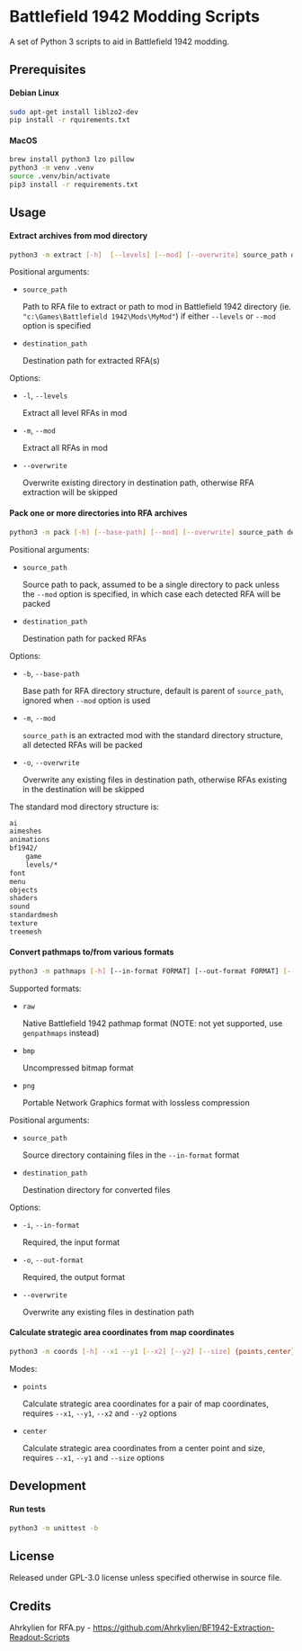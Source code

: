 # Battlefield 1942 Modding Scripts

A set of Python 3 scripts to aid in Battlefield 1942 modding.

## Prerequisites

#### Debian Linux
```bash
sudo apt-get install liblzo2-dev
pip install -r rquirements.txt
```

#### MacOS
```bash
brew install python3 lzo pillow
python3 -m venv .venv
source .venv/bin/activate
pip3 install -r requirements.txt
```

## Usage

#### Extract archives from mod directory

```bash
python3 -m extract [-h]  [--levels] [--mod] [--overwrite] source_path destination_path
```

Positional arguments:
* `source_path`

  Path to RFA file to extract or path to mod in Battlefield 1942 directory (ie. `"c:\Games\Battlefield 1942\Mods\MyMod"`) if either `--levels` or `--mod` option is specified

* `destination_path`

  Destination path for extracted RFA(s)

Options:
* `-l`, `--levels`

  Extract all level RFAs in mod

* `-m`, `--mod`

  Extract all RFAs in mod

* `--overwrite`

  Overwrite existing directory in destination path, otherwise RFA extraction will be skipped

#### Pack one or more directories into RFA archives

```bash
python3 -m pack [-h] [--base-path] [--mod] [--overwrite] source_path destination_path
```

Positional arguments:
* `source_path`

  Source path to pack, assumed to be a single directory to pack unless the `--mod` option is specified, in which case each detected RFA will be packed

* `destination_path`

  Destination path for packed RFAs

Options:
* `-b`, `--base-path`

  Base path for RFA directory structure, default is parent of `source_path`, ignored when `--mod` option is used

* `-m`, `--mod`

  `source_path` is an extracted mod with the standard directory structure, all detected RFAs will be packed

* `-o`, `--overwrite`

  Overwrite any existing files in destination path, otherwise RFAs existing in the destination will be skipped

The standard mod directory structure is:

```bash
ai
aimeshes
animations
bf1942/
    game
    levels/*
font
menu
objects
shaders
sound
standardmesh
texture
treemesh
```

#### Convert pathmaps to/from various formats

```bash
python3 -m pathmaps [-h] [--in-format FORMAT] [--out-format FORMAT] [--overwrite] source_path destination_path
```

Supported formats:
* `raw`

  Native Battlefield 1942 pathmap format (NOTE: not yet supported, use `genpathmaps` instead)

* `bmp`

  Uncompressed bitmap format

* `png`

   Portable Network Graphics format with lossless compression

Positional arguments:
* `source_path`

  Source directory containing files in the `--in-format` format

* `destination_path`

  Destination directory for converted files

Options:
* `-i`, `--in-format`

  Required, the input format

* `-o`, `--out-format`

  Required, the output format

* `--overwrite`

  Overwrite any existing files in destination path

#### Calculate strategic area coordinates from map coordinates

```bash
python3 -m coords [-h] --x1 --y1 [--x2] [--y2] [--size] {points,center}
```

Modes:
* `points`

  Calculate strategic area coordinates for a pair of map coordinates, requires `--x1`, `--y1`, `--x2` and `--y2` options

* `center`

  Calculate strategic area coordinates from a center point and size, requires `--x1`, `--y1` and `--size` options

## Development

#### Run tests

```bash
python3 -m unittest -b
```

## License

Released under GPL-3.0 license unless specified otherwise in source file. 

## Credits

Ahrkylien for RFA.py - https://github.com/Ahrkylien/BF1942-Extraction-Readout-Scripts
